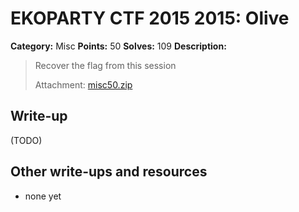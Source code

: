# EKOPARTY CTF 2015 2015: Olive

**Category:** Misc
**Points:** 50
**Solves:** 109
**Description:**

> Recover the flag from this session
> 
> Attachment: [misc50.zip](./misc50.zip)


## Write-up

(TODO)

## Other write-ups and resources

* none yet
